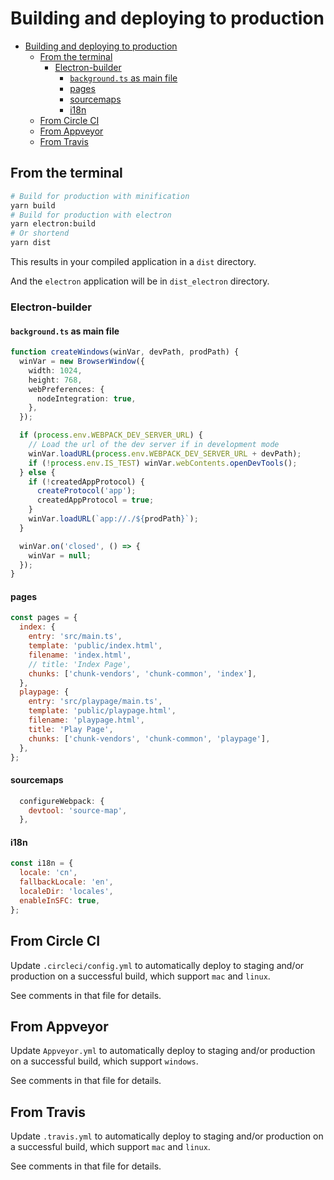 # Building and deploying to production

- [Building and deploying to production](#building-and-deploying-to-production)
  - [From the terminal](#from-the-terminal)
    - [Electron-builder](#electron-builder)
      - [`background.ts` as main file](#backgroundts-as-main-file)
      - [pages](#pages)
      - [sourcemaps](#sourcemaps)
      - [i18n](#i18n)
  - [From Circle CI](#from-circle-ci)
  - [From Appveyor](#from-appveyor)
  - [From Travis](#from-travis)

## From the terminal

```bash
# Build for production with minification
yarn build
# Build for production with electron
yarn electron:build
# Or shortend
yarn dist
```

This results in your compiled application in a `dist` directory.

And the `electron` application will be in `dist_electron` directory.

### Electron-builder

#### `background.ts` as main file

```ts
function createWindows(winVar, devPath, prodPath) {
  winVar = new BrowserWindow({
    width: 1024,
    height: 768,
    webPreferences: {
      nodeIntegration: true,
    },
  });

  if (process.env.WEBPACK_DEV_SERVER_URL) {
    // Load the url of the dev server if in development mode
    winVar.loadURL(process.env.WEBPACK_DEV_SERVER_URL + devPath);
    if (!process.env.IS_TEST) winVar.webContents.openDevTools();
  } else {
    if (!createdAppProtocol) {
      createProtocol('app');
      createdAppProtocol = true;
    }
    winVar.loadURL(`app://./${prodPath}`);
  }

  winVar.on('closed', () => {
    winVar = null;
  });
}
```

#### pages

```js
const pages = {
  index: {
    entry: 'src/main.ts',
    template: 'public/index.html',
    filename: 'index.html',
    // title: 'Index Page',
    chunks: ['chunk-vendors', 'chunk-common', 'index'],
  },
  playpage: {
    entry: 'src/playpage/main.ts',
    template: 'public/playpage.html',
    filename: 'playpage.html',
    title: 'Play Page',
    chunks: ['chunk-vendors', 'chunk-common', 'playpage'],
  },
};
```

#### sourcemaps

```js
  configureWebpack: {
    devtool: 'source-map',
  },
```

#### i18n

```js
const i18n = {
  locale: 'cn',
  fallbackLocale: 'en',
  localeDir: 'locales',
  enableInSFC: true,
};
```

## From Circle CI

Update `.circleci/config.yml` to automatically deploy to staging and/or
production on a successful build, which support `mac` and `linux`.

See comments in that file for details.


## From Appveyor

Update `Appveyor.yml` to automatically deploy to staging and/or production on a
successful build, which support `windows`.

See comments in that file for details.

## From Travis

Update `.travis.yml` to automatically deploy to staging and/or production on a
successful build, which support `mac` and `linux`.

See comments in that file for details.

